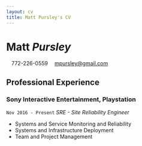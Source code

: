 ```yaml
---
layout: cv
title: Matt Pursley's CV
---
```


# Matt ___Pursley___
<div id="webaddress">
<i class="fi-telephone" style="margin-left:1em"></i>
772-226-0559
<i class="fi-mail" style="margin-left:1em"></i>
<a href="mpursley@gmail.com">mpursley@gmail.com</a>
</div>

## Professional Experience

### __Sony Interactive Entertainment, Playstation__
```Nov 2016 - Present```
_SRE - Site Reliability Engineer_

- Systems and Service Monitoring and Reliability
- Systems and Infrastructure Deployment
- Team and Project Management
